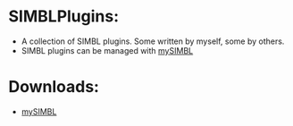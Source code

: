 # SIMBLPlugins:

- A collection of SIMBL plugins. Some written by myself, some by others.      
- SIMBL plugins can be managed with [mySIMBL](https://github.com/w0lfschild/mySIMBL)

# Downloads:

- [mySIMBL](https://github.com/w0lfschild/mySIMBL/releases/download/0.2/mySIMBL_0.2.0.zip)
